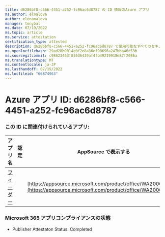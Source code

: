 ```yaml
---
title: d6286bf8-c566-4451-a252-fc96ac6d8787 の ID 情報のAzure アプリ
ms.author: elmalova
author: elenamalova
manager: tonybal
ms.date: 07/19/2022
ms.topic: article
ms.service: attestation
certification_type: attested
description: d6286bf8-c566-4451-a252-fc96ac6d8787 で使用可能なすべてのセキュリティとコンプライアンス情報。
ms.openlocfilehash: 29ad28b9014e0f2e8a86ef90696a247bba46d53b
ms.sourcegitcommit: c98623463f83636439af4fb49219918e87f2086a
ms.translationtype: MT
ms.contentlocale: ja-JP
ms.lasthandoff: 07/19/2022
ms.locfileid: "66874963"
---
```

# <a name="azure-app-id-d6286bf8-c566-4451-a252-fc96ac6d8787"></a>Azure アプリ ID: d6286bf8-c566-4451-a252-fc96ac6d8787


### <a name="apps-associated-with-this-id"></a>この ID に関連付けられているアプリ:
| **アプリ名** | **認定** | **AppSource で表示する** |
|--------------|---------------|-----------------------|
| [フィーダー](../forward/WA200004254.md) |  | [https://appsource.microsoft.com/product/office/WA200004254](https://appsource.microsoft.com/product/office/WA200004254) |

### <a name="microsoft-365-app-compliance-status"></a>Microsoft 365 アプリコンプライアンスの状態
- Publisher Attestaton Status: Completed
